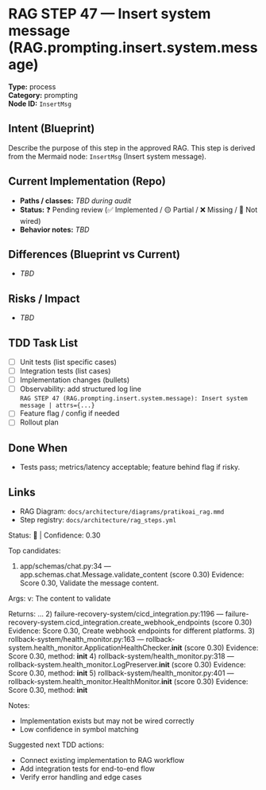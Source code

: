 # RAG STEP 47 — Insert system message (RAG.prompting.insert.system.message)

**Type:** process  
**Category:** prompting  
**Node ID:** `InsertMsg`

## Intent (Blueprint)
Describe the purpose of this step in the approved RAG. This step is derived from the Mermaid node: `InsertMsg` (Insert system message).

## Current Implementation (Repo)
- **Paths / classes:** _TBD during audit_
- **Status:** ❓ Pending review (✅ Implemented / 🟡 Partial / ❌ Missing / 🔌 Not wired)
- **Behavior notes:** _TBD_

## Differences (Blueprint vs Current)
- _TBD_

## Risks / Impact
- _TBD_

## TDD Task List
- [ ] Unit tests (list specific cases)
- [ ] Integration tests (list cases)
- [ ] Implementation changes (bullets)
- [ ] Observability: add structured log line  
  `RAG STEP 47 (RAG.prompting.insert.system.message): Insert system message | attrs={...}`
- [ ] Feature flag / config if needed
- [ ] Rollout plan

## Done When
- Tests pass; metrics/latency acceptable; feature behind flag if risky.

## Links
- RAG Diagram: `docs/architecture/diagrams/pratikoai_rag.mmd`
- Step registry: `docs/architecture/rag_steps.yml`


<!-- AUTO-AUDIT:BEGIN -->
Status: 🔌  |  Confidence: 0.30

Top candidates:
1) app/schemas/chat.py:34 — app.schemas.chat.Message.validate_content (score 0.30)
   Evidence: Score 0.30, Validate the message content.

Args:
    v: The content to validate

Returns:
  ...
2) failure-recovery-system/cicd_integration.py:1196 — failure-recovery-system.cicd_integration.create_webhook_endpoints (score 0.30)
   Evidence: Score 0.30, Create webhook endpoints for different platforms.
3) rollback-system/health_monitor.py:163 — rollback-system.health_monitor.ApplicationHealthChecker.__init__ (score 0.30)
   Evidence: Score 0.30, method: __init__
4) rollback-system/health_monitor.py:318 — rollback-system.health_monitor.LogPreserver.__init__ (score 0.30)
   Evidence: Score 0.30, method: __init__
5) rollback-system/health_monitor.py:401 — rollback-system.health_monitor.HealthMonitor.__init__ (score 0.30)
   Evidence: Score 0.30, method: __init__

Notes:
- Implementation exists but may not be wired correctly
- Low confidence in symbol matching

Suggested next TDD actions:
- Connect existing implementation to RAG workflow
- Add integration tests for end-to-end flow
- Verify error handling and edge cases
<!-- AUTO-AUDIT:END -->